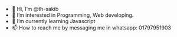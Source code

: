 - 👋 Hi, I’m @th-sakib
- 👀 I’m interested in Programming, Web developing.
- 🌱 I’m currently learning Javascript
- 📫 How to reach me by messaging me in whatsapp: 01797951903

<!---
th-sakib/th-sakib is a ✨ special ✨ repository because its `README.md` (this file) appears on your GitHub profile.
You can click the Preview link to take a look at your changes.
--->
